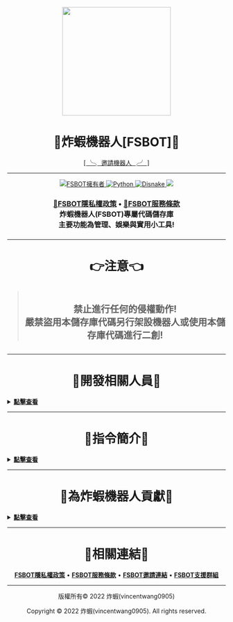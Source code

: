 <p align="center">
    <image src="https://media.discordapp.net/attachments/986420033121054790/1077218193283751966/fsbot.png" width="250px" ></image>
    <h1 align="center">
        <b>🍤炸蝦機器人[FSBOT]🍤</b>
    </h1>
</p>

<p align="center">
<a href="https://invite.fsbot.tk/">[ ╰╮ 邀請機器人 ╭╯ ]</a> 
</p>

---

<p align="center">
    <a href="https://github.com/vincentwang0905">
        <img alt="FSBOT擁有者" src="https://img.shields.io/badge/FSBOT擁有者-炸蝦(vincentwang0905)-blue.svg?style=for-the-badge&logo=github" />
    </a>
    <a href="https://www.python.org/">
        <img alt="Python" src="https://img.shields.io/badge/Python版本-V3.11.2-yellow.svg?style=for-the-badge&logo=python" />
    </a>
    <a href="https://disnake.dev/">
        <img alt="Disnake" src="https://img.shields.io/badge/Disnake版本-V2.7.2-blue.svg?style=for-the-badge&logo=discord" />
    </a>
    <a href="https://discord.fsbot.tk" alt="Discord支援群組">
        <img src="https://img.shields.io/discord/937628164862136362?style=for-the-badge&logo=discord&label=%E6%94%AF%E6%8F%B4%E4%BC%BA%E6%9C%8D%E5%99%A8"/>
    </a>
</p>
<h3 align="center">
    <a href="https://www.fsbot.tk/#privacypolicy" alt="🔗FSBOT隱私權政策"><b>🔗FSBOT隱私權政策</b></a> • <a href="https://www.fsbot.tk/#tos" alt="🔗FSBOT服務條款"><b>🔗FSBOT服務條款</b></a></br>
    <b>炸蝦機器人(FSBOT)專屬代碼儲存庫</br>主要功能為管理、娛樂與實用小工具!</b>
<h3>

---

<h1 align="center"><b>👉注意👈</b></h1>

> <h2 align="center"></br>禁止進行任何的侵權動作!</br>嚴禁盜用本儲存庫代碼另行架設機器人或使用本儲存庫代碼進行二創!<h2> 

---

<h1 align="center"><b>👑開發相關人員👑</b></h1>
<details>
<summary><u><b>點擊查看</b></u></summary>
<p align="center">
    </br><table align="center">
        <tr align="center">
            <td align="center">👑主要開發者</td>
            <td align="center"><a href="https://github.com/vincentwang0905" alt="vincentwang0905 炸蝦"><b>vincentwang0905 | 炸蝦</b></a></td>
        </tr>
    </table></br>
    <table align="center">
        <tr align="center">
            <td align="center">ℹ️貢獻內容ℹ️</td>
            <td align="center">👉貢獻人員👈</td>
        </tr>
        <tr align="center">
            <td align="center">協助代碼編寫</td>
            <td align="center"><a href="https://github.com/peter995peter" alt="peter995peter 不能吃的木呱"><b>peter995peter | 不能吃的木呱</b></td>
        </tr>
        <tr align="center">
            <td align="center">協助代碼編寫</td>
            <td align="center"><a href="https://github.com/Sakurajima-Mai-San" alt="さくらじま まい Kevin"><b>さくらじま まい | Kevin</b></td>
        </tr>
        <tr align="center">
            <td align="center">協助代碼編寫</td>
            <td align="center"><a href="https://github.com/kangjwme" alt="kangjwme KJW"><b>kangjwme | KJW</b></td>
        </tr>
        <tr align="center">
            <td align="center">協助修復BUG與建議</td>
            <td align="center"><a href="https://github.com/Youzi9601" alt="Youzi9601柚子"><b>Youzi9601 | 柚子</b></td>
        </tr>
    </table>
</p>
</details>

---

<h1 align="center"><b>📜指令簡介📜</b></h1>
<details>
<summary><u><b>點擊查看</b></u></summary>
<p align="center">
    </br><table align="center">
        <tr>
            <td align="center">📖一般指令</td>
            <td align="center">⚙設定指令</td>
            <td align="center">🚫管理員指令</td>
        </tr>
    </table>
    <table align="center">
        <tr>
            <td align="center">
                ✳️ 擁有地震報告發送功能，使用 <code>/earthquake messageset</code> 、 <code>/earthquake messageremove</code> 或 <code><a href="https://www.fsbot.tk" alt="FSBOT官網">前往網站</a></code> 來設置吧!✳️
                <br><br>
                ✳️ 擁有疾管署報告發送功能，使用 <code>/cdc messageset</code> 或 <code>/cdc messageremove</code> 來設置吧!✳️
                <br><br>
                ✳️ 擁有天氣警特報發送功能，使用 <code>/weather messageset</code> 或 <code>/weather messageremove</code> 來設置吧!✳️
                <br><br>
                ✳️ 擁有災害告警發送功能，使用 <code>/pws messageset</code> 或 <code>/pws messageremove</code> 來設置吧!✳️
                <br><br>
                ✳️ 擁有用戶加入與退出群組訊息功能，使用 <code><a href="https://www.fsbot.tk" alt="FSBOT官網">前往網站</a></code> 來設置吧!✳️
                <br><br>
                ✳️ 擁有訊息紀錄功能，使用 <code>/messagelog messageset</code> 與 <code>/messagelog messageremove</code> 來設置吧!✳️
                <br><br>
                ✳️ 擁有頻道紀錄功能，使用 <code>/channellog messageset</code> 與 <code>/channellog messageremove</code> 來設置吧!✳️
                <br><br>
                ✳️ 擁有客服單功能，使用 <code>/ticket set</code> 來設置吧!✳️
                <br><br>
                ✳️ 擁有抽獎功能，使用 <code>/giveaway set</code> 來設置吧!✳️
                <br><br>
                ✳️ 擁有自動身分組功能，使用 <code>/roles autoset</code> 來設置吧!✳️
            </td>
        </tr>
        <tr align="center">
            <td><center>✳️ 想查看更多指令嗎? 使用 <code>/help</code> 來查看吧! ✳️</center></td>
        </tr>
    </table>
</p>
</details>

---

<h1 align="center"><b>🤝為炸蝦機器人貢獻🤝</b></h1>
<details>
<summary><u><b>點擊查看</b></u></summary>
<p align="center">
    <table align="center">
        <tr align="center">
            <td align="center">空缺1</td>
            <td align="center">本地化(i18n) 翻譯</td>
            <td align="center">有意願協助者，請前往 <a href="https://discord.fsbot.tk/" alt="FSBOT支援群組"><b>FSBOT支援群組</b></a> 查看 <a href="https://discord.com/channels/937628164862136362/980022387284267038/1069550780069199962" alt="FSBOT本地化公告">本地化網站</td>
            <td align="center">確認要翻譯的語言後請前往 <a href="https://gitlocalize.com/repo/8380" alt="FSBOT本地化"> 進行翻譯</td>
    </table>
    <table align="center">
        <tr align="center">
            <td align="center">zh_CN</td>
            <td align="center"><a href="https://gitlocalize.com/repo/8380/zh-CN?utm_source=badge"> <img src="https://gitlocalize.com/repo/8380/zh-CN/badge.svg" /></a></td>
        </tr>
        <tr align="center">
            <td align="center">en_US</td>
            <td align="center"><a href="https://gitlocalize.com/repo/8380/en?utm_source=badge"> <img src="https://gitlocalize.com/repo/8380/en/badge.svg" /></a></td>
        </tr>
    </table>
</p>
</details>

---

<h1 align="center"><b>🔗相關連結🔗</b></h1>
<p align="center">
    <a href="https://www.fsbot.tk/#privacypolicy" alt="FSBOT隱私權政策"><b>FSBOT隱私權政策</b></a> • <a href="https://www.fsbot.tk/#tos" alt="FSBOT服務條款"><b>FSBOT服務條款</b></a> • <a href="https://invite.fsbot.tk/" alt="FSBOT邀請連結"><b>FSBOT邀請連結</b></a> • <a href="https://discord.fsbot.tk/" alt="FSBOT支援群組"><b>FSBOT支援群組</b></a>
</p>

---

<p align="center">版權所有© 2022 炸蝦(vincentwang0905)</p>
<p align="center">Copyright © 2022 炸蝦(vincentwang0905). All rights reserved.</p>
